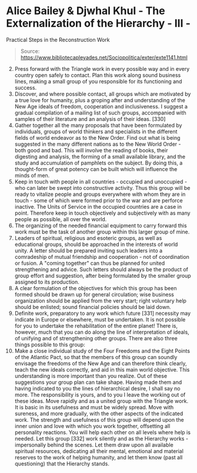 # Alice Bailey & Djwhal Khul - The Externalization of the Hierarchy - III -
Practical Steps in the Reconstruction Work

> Source: https://www.bibliotecapleyades.net/Sociopolitica/exter/exte1141.html

2. Press forward with the Triangle work in every possible way and in every country open safely to contact. Plan this work along sound business lines, making a small group of you responsible for its functioning and success.
3. Discover, and where possible contact, all groups which are motivated by a true love for humanity, plus a groping after and understanding of the New Age ideals of freedom, cooperation and inclusiveness. I suggest a gradual compilation of a mailing list of such groups, accompanied with samples of their literature and an analysis of their ideas. [330]
4. Gather together all the many proposals that have been formulated by individuals, groups of world thinkers and specialists in the different fields of world endeavor as to the New Order. Find out what is being suggested in the many different nations as to the New World Order - both good and bad. This will involve the reading of books, their digesting and analysis, the forming of a small available library, and the study and accumulation of pamphlets on the subject. By doing this, a thought-form of great potency can be built which will influence the minds of men.
5. Keep in touch with people in all countries - occupied and unoccupied - who can later be swept into constructive activity. Thus this group will be ready to vitalize people and groups everywhere with whom they are in touch - some of which were formed prior to the war and are perforce inactive. The Units of Service in the occupied countries are a case in point. Therefore keep in touch objectively and subjectively with as many people as possible, all over the world.
6. The organizing of the needed financial equipment to carry forward this work must be the task of another group within this larger group of mine.
7. Leaders of spiritual, religious and esoteric groups, as well as educational groups, should be approached in the interests of world unity. A letter should be prepared inviting such leaders into a comradeship of mutual friendship and cooperation - not of coordination or fusion. A "coming together" can thus be planned for united strengthening and advice. Such letters should always be the product of group effort and suggestion, after being formulated by the smaller group assigned to its production.
8. A clear formulation of the objectives for which this group has been formed should be drawn up for general circulation; wise business organization should be applied from the very start; right voluntary help should be enlisted; sound financial policies should be laid down.
9. Definite work, preparatory to any work which future [331] necessity may indicate in Europe or elsewhere, must be undertaken. It is not possible for you to undertake the rehabilitation of the entire planet! There is, however, much that you can do along the line of interpretation of ideals, of unifying and of strengthening other groups. There are also three things possible to this group:
10. Make a close individual study of the Four Freedoms and the Eight Points of the Atlantic Pact, so that the members of this group can soundly envisage the freedoms of the New Age and can therefore think clearly, teach the new ideals correctly, and aid in this main world objective. This understanding is more important than you realize. Out of these suggestions your group plan can take shape. Having made them and having indicated to you the lines of hierarchical desire, I shall say no more. The responsibility is yours, and to you I leave the working out of these ideas. Move rapidly and as a united group with the Triangle work. It is basic in its usefulness and must be widely spread. Move with sureness, and more gradually, with the other aspects of the indicated work.
The strength and usefulness of this group will depend upon the inner union and love with which you work together, offsetting all personality reactions. You will help each other on all levels where help is needed. Let this group [332] work silently and as the Hierarchy works - impersonally behind the scenes. Let them draw upon all available spiritual resources, dedicating all their mental, emotional and material reserves to the work of helping humanity, and let them know (past all questioning) that the Hierarchy stands.
